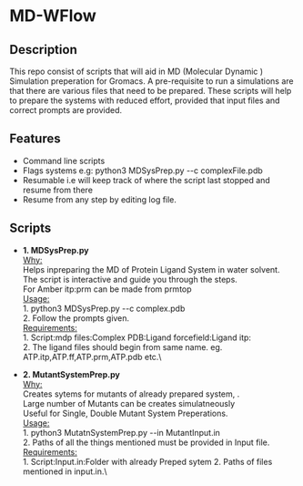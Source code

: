 # MD-WFlow

## Description
 This repo consist of scripts that will aid in MD (Molecular Dynamic ) Simulation preperation for Gromacs. A pre-requisite to run a simulations are that there are various files that need to be prepared. These scripts will help to prepare the systems with reduced effort, provided that input files and correct prompts are provided. 

 ## Features
 - Command line scripts
 - Flags systems e.g: python3 MDSysPrep.py --c complexFile.pdb
 - Resumable i.e will keep track of where the script last stopped and resume from there
 - Resume from any step by editing log file.

## Scripts

- **1. MDSysPrep.py**
  <ins> </ins>\
       <ins>Why:</ins>\
           Helps inpreparing the MD of Protein Ligand System in water solvent. The script is interactive and guide you through the steps.\
           For Amber itp:prm can be made from prmtop\
       <ins>Usage:</ins>\
           1. python3 MDSysPrep.py --c complex.pdb\
           2. Follow the prompts given.\
       <ins>Requirements:</ins>\
           1. Script:mdp files:Complex PDB:Ligand forcefield:Ligand itp:\
           2. The ligand files should begin from same name. eg. ATP.itp,ATP.ff,ATP.prm,ATP.pdb etc.\

- **2. MutantSystemPrep.py**
  <ins> </ins>\
       <ins>Why:</ins>\
           Creates sytems for mutants of already prepared system, .\
           Large number of Mutants can be creates simulatneously\
           Useful for Single, Double Mutant System Preperations.\
       <ins>Usage:</ins>\
           1. python3 MutatnSystemPrep.py --in MutantInput.in\
           2. Paths of all the things mentioned must be provided in Input file.\
       <ins>Requirements:</ins>\
           1. Script:Input.in:Folder with already Preped sytem
           2. Paths of files mentioned in input.in.\

  
